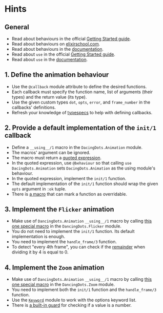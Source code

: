 # Hints

## General

- Read about behaviours in the official [Getting Started guide][getting-started-behaviours].
- Read about behaviours on [elixirschool.com][elixir-school-behaviours].
- Read about behaviours in the [documentation][doc-behaviours].
- Read about `use` in the official [Getting Started guide][getting-started-use].
- Read about `use` in the [documentation][doc-use].

## 1. Define the animation behaviour

- Use the `@callback` module attribute to define the desired functions.
- Each callback must specify the function name, list of arguments (their types) and the return value (its type).
- Use the given custom types `dot`, `opts`, `error`, and `frame_number` in the callbacks' definitions.
- Refresh your knowledge of [typespecs][typespec] to help with defining callbacks.

## 2. Provide a default implementation of the `init/1` callback

- Define a `__using__/1` macro in the `DacingDots.Animation` module.
- The macros' argument can be ignored.
- The macro must return a [quoted expression][quote].
- In the quoted expression, use `@behaviour` so that calling `use DacingDots.Animation` sets `DacingDots.Animation` as the using module's behaviour.
- In the quoted expression, implement the `init/1` function.
- The default implementation of the `init/1` function should wrap the given `opts` argument in `:ok` tuple.
- There is [a macro][defoverridable] that can mark a function as overridable.

## 3. Implement the `Flicker` animation

- Make use of `DancingDots.Animation` `__using__/1` macro by calling [this one special macro][doc-use] in the `DancingDots.Flicker` module.
- You do not need to implement the `init/1` function. Its default implementation is enough.
- You need to implement the `handle_frame/3` function.
- To detect "every 4th frame", you can check if the [remainder][rem] when dividing it by 4 is equal to 0.

## 4. Implement the `Zoom` animation

- Make use of `DancingDots.Animation` `__using__/1` macro by calling [this one special macro][doc-use] in the `DancingDots.Zoom` module.
- You need to implement both the `init/1` function and the `handle_frame/3` function.
- Use the [`Keyword`][keyword] module to work with the options keyword list.
- There is [a built-in guard][is_number] for checking if a value is a number.

[getting-started-behaviours]: https://hexdocs.pm/elixir/typespecs.html#behaviours
[doc-behaviours]: https://hexdocs.pm/elixir/typespecs.html#behaviours
[elixir-school-behaviours]: https://elixirschool.com/en/lessons/advanced/behaviours
[doc-use]: https://hexdocs.pm/elixir/Kernel.html#use/2
[getting-started-use]: https://hexdocs.pm/elixir/alias-require-and-import.html#use
[typespec]: https://hexdocs.pm/elixir/typespecs.html
[defoverridable]: https://hexdocs.pm/elixir/Kernel.html#defoverridable/1
[quote]: https://hexdocs.pm/elixir/Kernel.SpecialForms.html#quote/2
[rem]: https://hexdocs.pm/elixir/Kernel.html#rem/2
[is_number]: https://hexdocs.pm/elixir/Kernel.html#is_number/1
[keyword]: https://hexdocs.pm/elixir/Keyword.html

